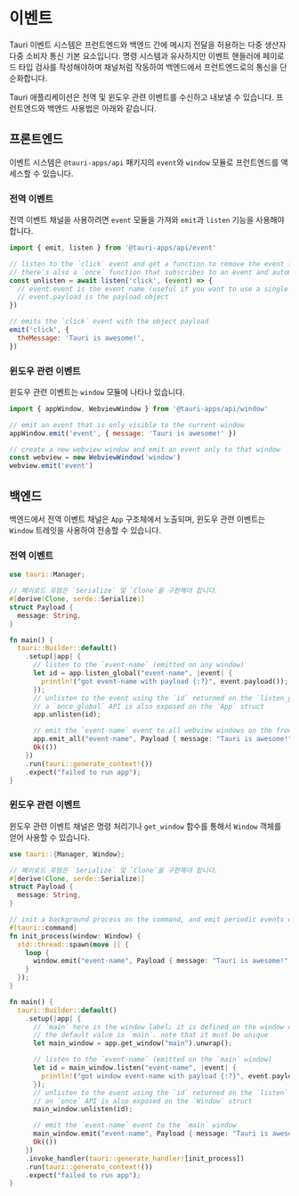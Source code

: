 # 이벤트

Tauri 이벤트 시스템은 프런트엔드와 백엔드 간에 메시지 전달을 허용하는 다중 생산자 다중 소비자 통신 기본 요소입니다. 명령 시스템과 유사하지만 이벤트 핸들러에 페이로드 타입 검사를 작성해야하며 채널처럼 작동하여 백엔드에서 프런트엔드로의 통신을 단순화합니다.

Tauri 애플리케이션은 전역 및 윈도우 관련 이벤트를 수신하고 내보낼 수 있습니다. 프런트엔드와 백엔드 사용법은 아래와 같습니다.

## 프론트엔드

이벤트 시스템은 `@tauri-apps/api` 패키지의 `event`와 `window` 모듈로 프런트엔드를 액세스할 수 있습니다.

### 전역 이벤트

전역 이벤트 채널을 사용하려면 `event` 모듈을 가져와 `emit`과 `listen` 기능을 사용해야 합니다.

```js
import { emit, listen } from '@tauri-apps/api/event'

// listen to the `click` event and get a function to remove the event listener
// there's also a `once` function that subscribes to an event and automatically unsubscribes the listener on the first event
const unlisten = await listen('click', (event) => {
  // event.event is the event name (useful if you want to use a single callback fn for multiple event types)
  // event.payload is the payload object
})

// emits the `click` event with the object payload
emit('click', {
  theMessage: 'Tauri is awesome!',
})
```

### 윈도우 관련 이벤트

윈도우 관련 이벤트는 `window` 모듈에 나타나 있습니다.

```js
import { appWindow, WebviewWindow } from '@tauri-apps/api/window'

// emit an event that is only visible to the current window
appWindow.emit('event', { message: 'Tauri is awesome!' })

// create a new webview window and emit an event only to that window
const webview = new WebviewWindow('window')
webview.emit('event')
```

## 백엔드

백엔드에서 전역 이벤트 채널은 `App` 구조체에서 노출되며, 윈도우 관련 이벤트는 `Window` 트레잇을 사용하여 전송할 수 있습니다.

### 전역 이벤트

```rust
use tauri::Manager;

// 페이로드 유형은 `Serialize` 및 `Clone`을 구현해야 합니다.
#[derive(Clone, serde::Serialize)]
struct Payload {
  message: String,
}

fn main() {
  tauri::Builder::default()
    .setup(|app| {
      // listen to the `event-name` (emitted on any window)
      let id = app.listen_global("event-name", |event| {
        println!("got event-name with payload {:?}", event.payload());
      });
      // unlisten to the event using the `id` returned on the `listen_global` function
      // a `once_global` API is also exposed on the `App` struct
      app.unlisten(id);

      // emit the `event-name` event to all webview windows on the frontend
      app.emit_all("event-name", Payload { message: "Tauri is awesome!".into() }).unwrap();
      Ok(())
    })
    .run(tauri::generate_context!())
    .expect("failed to run app");
}
```

### 윈도우 관련 이벤트

윈도우 관련 이벤트 채널은 명령 처리기나 `get_window` 함수를 통해서 `Window` 객체를 얻어 사용할 수 있습니다.

```rust
use tauri::{Manager, Window};

// 페이로드 유형은 `Serialize` 및 `Clone`을 구현해야 합니다.
#[derive(Clone, serde::Serialize)]
struct Payload {
  message: String,
}

// init a background process on the command, and emit periodic events only to the window that used the command
#[tauri::command]
fn init_process(window: Window) {
  std::thread::spawn(move || {
    loop {
      window.emit("event-name", Payload { message: "Tauri is awesome!".into() }).unwrap();
    }
  });
}

fn main() {
  tauri::Builder::default()
    .setup(|app| {
      // `main` here is the window label; it is defined on the window creation or under `tauri.conf.json`
      // the default value is `main`. note that it must be unique
      let main_window = app.get_window("main").unwrap();

      // listen to the `event-name` (emitted on the `main` window)
      let id = main_window.listen("event-name", |event| {
        println!("got window event-name with payload {:?}", event.payload());
      });
      // unlisten to the event using the `id` returned on the `listen` function
      // an `once` API is also exposed on the `Window` struct
      main_window.unlisten(id);

      // emit the `event-name` event to the `main` window
      main_window.emit("event-name", Payload { message: "Tauri is awesome!".into() }).unwrap();
      Ok(())
    })
    .invoke_handler(tauri::generate_handler![init_process])
    .run(tauri::generate_context!())
    .expect("failed to run app");
}
```
